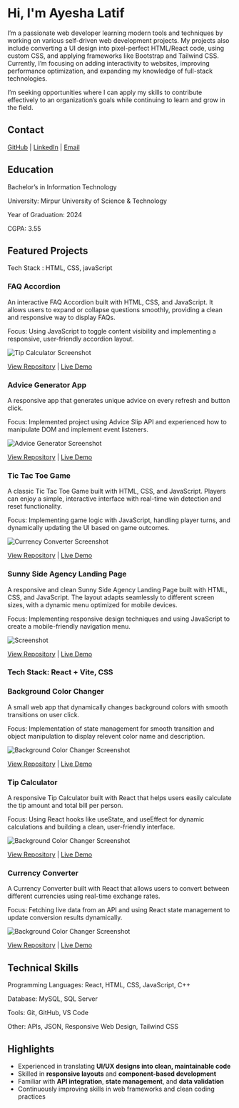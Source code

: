 # Hi, I'm Ayesha Latif

I’m a passionate web developer learning modern tools and techniques by working on various self-driven web development projects. My projects also include converting a UI design into pixel-perfect HTML/React code, using custom CSS, and applying frameworks like Bootstrap and Tailwind CSS. Currently, I’m focusing on adding interactivity to websites, improving performance optimization, and expanding my knowledge of full-stack technologies.

I’m seeking opportunities where I can apply my skills to contribute effectively to an organization’s goals while continuing to learn and grow in the field.

## Contact

[GitHub](https://github.com/ayeshalatif1) | [LinkedIn](https://linkedin.com/in/ayeshalatif111) | [Email](ayeshalatif223@gmail.com)

## Education

Bachelor’s in Information Technology  

University: Mirpur University of Science & Technology

Year of Graduation: 2024

CGPA: 3.55


## Featured Projects

Tech Stack : HTML, CSS, javaScript

### FAQ Accordion
An interactive FAQ Accordion built with HTML, CSS, and JavaScript. It allows users to expand or collapse questions smoothly, providing a clean and responsive way to display FAQs.

Focus: Using JavaScript to toggle content visibility and implementing a responsive, user-friendly accordion layout.

![Tip Calculator Screenshot](./Capture.PNG)  

[View Repository](https://github.com/ayeshalatif1/FAQ-ACCORDION) | [Live Demo](https://ayeshalatif1.github.io/FAQ-ACCORDION/)

### Advice Generator App  
A responsive app that generates unique advice on every refresh and button click.  

Focus: Implemented project using Advice Slip API and experienced how to manipulate DOM and implement event listeners.  

![Advice Generator Screenshot](./adviceGenerator.PNG)  

[View Repository](https://github.com/username456/tip-calculator) | [Live Demo](https://username456.github.io/tip-calculator)

### Tic Tac Toe Game  
A classic Tic Tac Toe Game built with HTML, CSS, and JavaScript. Players can enjoy a simple, interactive interface with real-time win detection and reset functionality.

Focus: Implementing game logic with JavaScript, handling player turns, and dynamically updating the UI based on game outcomes.

![Currency Converter Screenshot](./IMG_20251024_000841.jpg)  

[View Repository](https://github.com/ayeshalatif1/Tic-Tac-Toe-Game) | [Live Demo](https://ayeshalatif1.github.io/Tic-Tac-Toe-Game/)

### Sunny Side Agency Landing Page  
A responsive and clean Sunny Side Agency Landing Page built with HTML, CSS, and JavaScript. The layout adapts seamlessly to different screen sizes, with a dynamic menu optimized for mobile devices.

Focus: Implementing responsive design techniques and using JavaScript to create a mobile-friendly navigation menu. 

![Screenshot](./SunnySide.png)

[View Repository](https://github.com/ayeshalatif1/LANDING-PAGE-SUNNYSIDE-AGENCY-) | [Live Demo](https://ayeshalatif1.github.io/LANDING-PAGE-SUNNYSIDE-AGENCY-/)

### Tech Stack: React + Vite, CSS 

### Background Color Changer  
A small web app that dynamically changes background colors with smooth transitions on user click.  

Focus: Implementation of state management for smooth transition and object manipulation to display relevent color name and description.  

![Background Color Changer Screenshot](./bgChange.png)  

[View Repository](https://github.com/ayeshalatif1/backgroundColorChanger) | [Live Demo](https://ayeshalatif1.github.io/backgroundColorChanger/)

### Tip Calculator
A responsive Tip Calculator built with React that helps users easily calculate the tip amount and total bill per person.

Focus: Using React hooks like useState, and useEffect for dynamic calculations and building a clean, user-friendly interface.

![Background Color Changer Screenshot](./tip.PNG)  

[View Repository](https://github.com/ayeshalatif1/Tip-Calculator/settings/pages) | [Live Demo](https://ayeshalatif1.github.io/Tip-Calculator/)

### Currency Converter
A Currency Converter built with React that allows users to convert between different currencies using real-time exchange rates.

Focus: Fetching live data from an API and using React state management to update conversion results dynamically.

![Background Color Changer Screenshot](./currency.PNG)  

[View Repository](https://github.com/ayeshalatif1/currencyConverter) | [Live Demo](https://ayeshalatif1.github.io/currencyConverter/)

## Technical Skills

Programming Languages: React, HTML, CSS, JavaScript, C++

Database: MySQL, SQL Server  

Tools: Git, GitHub, VS Code

Other: APIs, JSON, Responsive Web Design, Tailwind CSS

## Highlights

- Experienced in translating **UI/UX designs into clean, maintainable code**  
- Skilled in **responsive layouts** and **component-based development**  
- Familiar with **API integration**, **state management**, and **data validation**  
- Continuously improving skills in web frameworks and clean coding practices  


